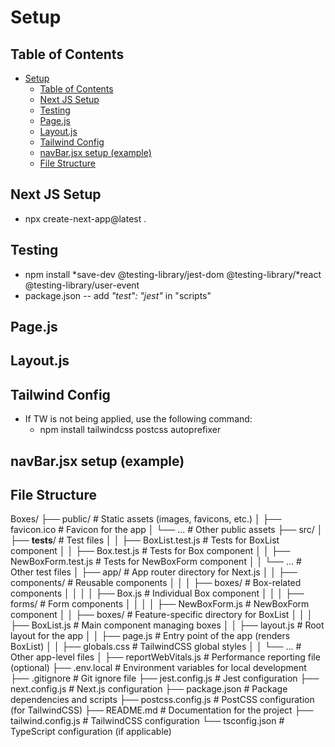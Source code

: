 # Setup

## Table of Contents

- [Setup](#setup)
  - [Table of Contents](#table-of-contents)
  - [Next JS Setup](#next-js-setup)
  - [Testing](#testing)
  - [Page.js](#pagejs)
  - [Layout.js](#layoutjs)
  - [Tailwind Config](#tailwind-config)
  - [navBar.jsx setup (example)](#navbarjsx-setup-example)
  - [File Structure](#file-structure)

## Next JS Setup

- npx create-next-app@latest .

## Testing

- npm install *save-dev @testing-library/jest-dom @testing-library/*react @testing-library/user-event
- package.json -- add *"test": "jest"* in "scripts"

## Page.js

<!--
// src/app/page.js

import BoxList from "./boxes/BoxList";

export default function HomePage() {
  return (
    <div className="flex flex-col items-center">
      <h1 className="text-2xl font-bold mb-4">React Box App</h1>
      <BoxList />
    </div>
  );
}
-->

## Layout.js

<!--
// src/app/layout.js

import "./globals.css";

export const metadata = {
  title: "React Box App",
  description: "An app to dynamically add and remove boxes",
};

export default function RootLayout({ children }) {
  return (
    <html lang="en">
      <body className="antialiased">
        <main className="container mx-auto p-4">{children}</main>
      </body>
    </html>
  );
}
-->

## Tailwind Config

<!-- 
/** @type {import('tailwindcss').Config} */
export default {
  content: [
    "./src/pages/**/*.{js,ts,jsx,tsx,mdx}",
    "./src/components/**/*.{js,ts,jsx,tsx,mdx}",
    "./src/app/**/*.{js,ts,jsx,tsx,mdx}",
  ],
  theme: {
    extend: {
      colors: {
        background: "var(--background)",
        foreground: "var(--foreground)",
      },
    },
  },
  plugins: [],
};
-->

- If TW is not being applied, use the following command:
  - npm install tailwindcss postcss autoprefixer

## navBar.jsx setup (example)

<!--
// src/navBar.jsx

"use client";

import Link from "next/link";

const NavBar = () => {
  return (
    <nav className="bg-blue-600 text-white p-4 w-full">
      <div className="max-w-6xl mx-auto flex justify-between items-center">
        {/* Left Side - Vending Machine */}
        <div>
          <Link
            href="/"
            className="text-2xl font-bold transition-colors duration-300 hover:text-blue-300"
          >
            Vending Machine
          </Link>
        </div>

        {/* Right Side - Snack Links */}
        <div className="flex space-x-8">
          <Link
            href="/snacks/coke"
            className="text-lg transition-colors duration-300 hover:text-blue-300"
          >
            Coke
          </Link>
          <Link
            href="/snacks/lays"
            className="text-lg transition-colors duration-300 hover:text-blue-300"
          >
            Lays Chips
          </Link>
          <Link
            href="/snacks/snickers"
            className="text-lg transition-colors duration-300 hover:text-blue-300"
          >
            Snickers
          </Link>
        </div>
      </div>
    </nav>
  );
};

export default NavBar;
-->

## File Structure

Boxes/
├── public/                     # Static assets (images, favicons, etc.)
│   ├── favicon.ico             # Favicon for the app
│   └── ...                     # Other public assets
├── src/
│   ├── __tests__/              # Test files
│   │   ├── BoxList.test.js     # Tests for BoxList component
│   │   ├── Box.test.js         # Tests for Box component
│   │   ├── NewBoxForm.test.js  # Tests for NewBoxForm component
│   │   └── ...                 # Other test files
│   ├── app/                    # App router directory for Next.js
│   │   ├── components/         # Reusable components
│   │   │   ├── boxes/          # Box-related components
│   │   │   │   ├── Box.js      # Individual Box component
│   │   │   ├── forms/          # Form components
│   │   │   │   ├── NewBoxForm.js # NewBoxForm component
│   │   ├── boxes/              # Feature-specific directory for BoxList
│   │   │   ├── BoxList.js      # Main component managing boxes
│   │   ├── layout.js           # Root layout for the app
│   │   ├── page.js             # Entry point of the app (renders BoxList)
│   │   ├── globals.css         # TailwindCSS global styles
│   │   └── ...                 # Other app-level files
│   ├── reportWebVitals.js      # Performance reporting file (optional)
├── .env.local                  # Environment variables for local development
├── .gitignore                  # Git ignore file
├── jest.config.js              # Jest configuration
├── next.config.js              # Next.js configuration
├── package.json                # Package dependencies and scripts
├── postcss.config.js           # PostCSS configuration (for TailwindCSS)
├── README.md                   # Documentation for the project
├── tailwind.config.js          # TailwindCSS configuration
└── tsconfig.json               # TypeScript configuration (if applicable)
